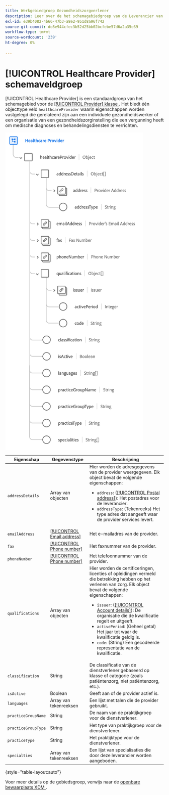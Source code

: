 ```yaml
---
title: Werkgebiedgroep Gezondheidszorgverlener
description: Leer over de het schemagebiedgroep van de Leverancier van de Gezondheid.
exl-id: e39b4082-4b66-47b3-a8e2-951d8a96f742
source-git-commit: de8e944cfec3b52d25bb02bcfebe57d6a2a35e39
workflow-type: tm+mt
source-wordcount: '239'
ht-degree: 0%

---
```


# [!UICONTROL Healthcare Provider] schemaveldgroep

[!UICONTROL Healthcare Provider] is een standaardgroep van het schemagebied voor de [[!UICONTROL Provider] klasse &#x200B;](../../classes/provider.md). Het biedt één objecttype veld `healthcareProvider` waarin eigenschappen worden vastgelegd die gerelateerd zijn aan een individuele gezondheidswerker of een organisatie van een gezondheidszorginstelling die een vergunning heeft om medische diagnoses en behandelingsdiensten te verrichten.

![](../../images/field-groups/healthcare-provider.png)

| Eigenschap | Gegevenstype | Beschrijving |
| --- | --- | --- |
| `addressDetails` | Array van objecten | Hier worden de adresgegevens van de provider weergegeven. Elk object bevat de volgende eigenschappen: <ul><li>`address`: ([[!UICONTROL Postal address]](../../data-types/postal-address.md)): Het postadres voor de leverancier.</li><li>`addressType`: (Tekenreeks) Het type adres dat aangeeft waar de provider services levert.</li></ul> |
| `emailAddress` | [[!UICONTROL Email address]](../../data-types/email-address.md) | Het e-mailadres van de provider. |
| `fax` | [[!UICONTROL Phone number]](../../data-types/phone-number.md) | Het faxnummer van de provider. |
| `phoneNumber` | [[!UICONTROL Phone number]](../../data-types/phone-number.md) | Het telefoonnummer van de provider. |
| `qualifications` | Array van objecten | Hier worden de certificeringen, licenties of opleidingen vermeld die betrekking hebben op het verlenen van zorg. Elk object bevat de volgende eigenschappen: <ul><li>`issuer`: ([[!UICONTROL Account details]](../../data-types/account-details.md)): De organisatie die de kwalificatie regelt en uitgeeft.</li><li>`activePeriod`: (Geheel getal) Het jaar tot waar de kwalificatie geldig is.</li><li>`code`: (String) Een gecodeerde representatie van de kwalificatie.</li></ul> |
| `classification` | String | De classificatie van de dienstverlener gebaseerd op klasse of categorie (zoals patiëntenzorg, niet patiëntenzorg, etc.). |
| `isActive` | Boolean | Geeft aan of de provider actief is. |
| `languages` | Array van tekenreeksen | Een lijst met talen die de provider gebruikt. |
| `practiceGroupName` | String | De naam van de praktijkgroep voor de dienstverlener. |
| `practiceGroupType` | String | Het type van praktijkgroep voor de dienstverlener. |
| `practiceType` | String | Het praktijktype voor de dienstverlener. |
| `specialties` | Array van tekenreeksen | Een lijst van specialisaties die door deze leverancier worden aangeboden. |

{style="table-layout:auto"}

Voor meer details op de gebiedsgroep, verwijs naar de [&#x200B; openbare bewaarplaats XDM &#x200B;](https://github.com/adobe/xdm/blob/master/components/fieldgroups/provider/healthcare-provider-details.schema.json).
